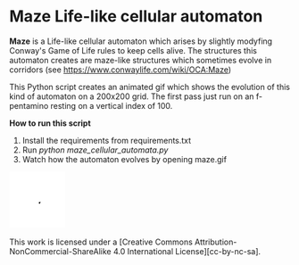 # Maze Life-like cellular automaton

**Maze** is a Life-like cellular automaton which arises by slightly modyfing Conway's Game of Life rules to keep cells alive.
The structures this automaton creates are maze-like structures which sometimes evolve in corridors (see https://www.conwaylife.com/wiki/OCA:Maze)

This Python script creates an animated gif which shows the evolution of this kind of automaton on a 200x200 grid.
The first pass just run on an f-pentamino resting on a vertical index of 100.

**How to run this script** 

 1. Install the requirements from requirements.txt
 2. Run *python maze_cellular_automata.py*
 3. Watch how the automaton evolves by opening maze.gif

![Maze Like-like automaton evolution](https://github.com/antigones/game_of_life/blob/main/maze.gif)

This work is licensed under a
[Creative Commons Attribution-NonCommercial-ShareAlike 4.0 International License][cc-by-nc-sa].
